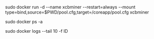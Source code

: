 
sudo docker run -d  --name xcbminer --restart=always --mount type=bind,source=$PWD/pool.cfg,target=/coreapp/pool.cfg xcbminer

sudo docker ps -a

sudo docker logs --tail 10 -f  ID


